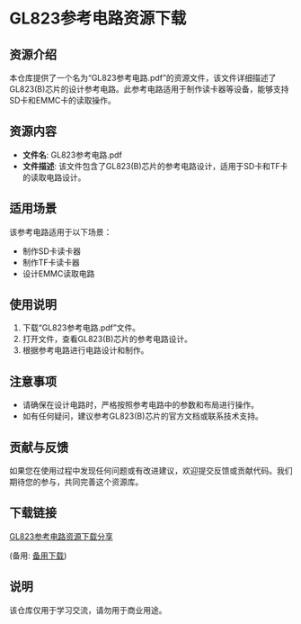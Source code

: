 # GL823参考电路资源下载

## 资源介绍

本仓库提供了一个名为“GL823参考电路.pdf”的资源文件，该文件详细描述了GL823(B)芯片的设计参考电路。此参考电路适用于制作读卡器等设备，能够支持SD卡和EMMC卡的读取操作。

## 资源内容

- **文件名**: GL823参考电路.pdf
- **文件描述**: 该文件包含了GL823(B)芯片的参考电路设计，适用于SD卡和TF卡的读取电路设计。

## 适用场景

该参考电路适用于以下场景：
- 制作SD卡读卡器
- 制作TF卡读卡器
- 设计EMMC读取电路

## 使用说明

1. 下载“GL823参考电路.pdf”文件。
2. 打开文件，查看GL823(B)芯片的参考电路设计。
3. 根据参考电路进行电路设计和制作。

## 注意事项

- 请确保在设计电路时，严格按照参考电路中的参数和布局进行操作。
- 如有任何疑问，建议参考GL823(B)芯片的官方文档或联系技术支持。

## 贡献与反馈

如果您在使用过程中发现任何问题或有改进建议，欢迎提交反馈或贡献代码。我们期待您的参与，共同完善这个资源库。

## 下载链接
[GL823参考电路资源下载分享](https://pan.quark.cn/s/e1379fe56ff8) 

(备用: [备用下载](https://pan.baidu.com/s/17v_gHpgKb1HjZEAI62pcFQ?pwd=1234))

## 说明

该仓库仅用于学习交流，请勿用于商业用途。
